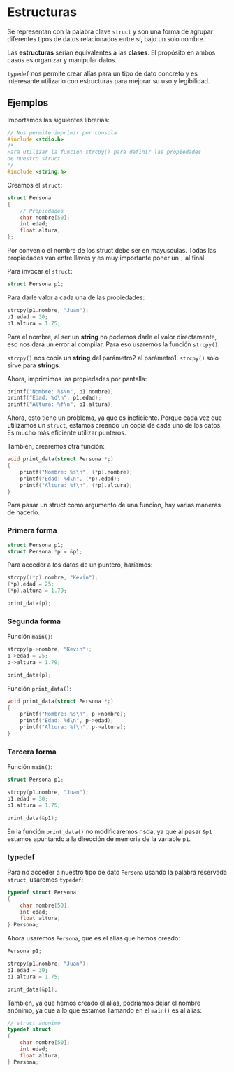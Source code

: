 # Estructuras

Se representan con la palabra clave `struct` y son una forma de
agrupar diferentes tipos de datos relacionados entre sí, bajo un
solo nombre.

Las **estructuras** serían equivalentes a las **clases**. El propósito
en ambos casos es organizar y manipular datos.

`typedef` nos permite crear alías para un tipo de dato concreto y es
interesante utilizarlo con estructuras para mejorar su uso y legibilidad.

## Ejemplos

Importamos las siguientes librerías:

```c
// Nos permite imprimir por consola
#include <stdio.h>
/*
Para utilizar la funcion strcpy() para definir las propiedades
de nuestro struct
*/
#include <string.h>
```

Creamos el `struct`:

```c
struct Persona
{
    // Propiedades
    char nombre[50];
    int edad;
    float altura;
};
```

Por convenio el nombre de los struct debe ser en mayusculas.
Todas las propiedades van entre llaves y es muy importante poner un
`;` al final.

Para invocar el `struct`:

```c
struct Persona p1;
```

Para darle valor a cada una de las propiedades:

```c
strcpy(p1.nombre, "Juan");
p1.edad = 30;
p1.altura = 1.75;
```

Para el nombre, al ser un **string** no podemos darle el valor
directamente, eso nos dará un error al compilar. Para eso usaremos la
función `strcpy()`.

`strcpy()` nos copia un **string** del parámetro2 al parámetro1. `strcpy()` solo
sirve para **strings**.

Ahora, imprimimos las propiedades por pantalla:

```c
printf("Nombre: %s\n", p1.nombre);
printf("Edad: %d\n", p1.edad);
printf("Altura: %f\n", p1.altura);
```

Ahora, esto tiene un problema, ya que es ineficiente. Porque cada vez que
utilizamos un `struct`, estamos creando un copia de cada uno de los
datos. Es mucho más eficiente utilizar punteros.

También, crearemos otra función:

```c
void print_data(struct Persona *p) 
{
	printf("Nombre: %s\n", (*p).nombre);
	printf("Edad: %d\n", (*p).edad);
	printf("Altura: %f\n", (*p).altura);
}
```

Para pasar un struct como argumento de una funcion, hay varias maneras
de hacerlo.

### Primera forma

```c
struct Persona p1;
struct Persona *p = &p1;
```

Para acceder a los datos de un puntero, haríamos:

```c
strcpy((*p).nombre, "Kevin");
(*p).edad = 25;
(*p).altura = 1.79;

print_data(p);
```

### Segunda forma

Función `main()`:

```c
strcpy(p->nombre, "Kevin");
p->edad = 25;
p->altura = 1.79;

print_data(p);
```

Función `print_data()`:

```c
void print_data(struct Persona *p)
{
	printf("Nombre: %s\n", p->nombre);
	printf("Edad: %d\n", p->edad);
	printf("Altura: %f\n", p->altura);
}
```

### Tercera forma

Función `main()`:

```c
struct Persona p1;

strcpy(p1.nombre, "Juan");
p1.edad = 30;
p1.altura = 1.75;

print_data(&p1);
```

En la función `print_data()` no modificaremos nsda, ya que al pasar `&p1`
estamos apuntando a la dirección de memoria de la variable `p1`.

### typedef

Para no acceder a nuestro tipo de dato `Persona` usando la palabra
reservada `struct`, usaremos `typedef`:

```c
typedef struct Persona
{
	char nombre[50];
	int edad;
	float altura;
} Persona;
```

Ahora usaremos `Persona`, que es el alías que hemos creado:

```c
Persona p1;

strcpy(p1.nombre, "Juan");
p1.edad = 30;
p1.altura = 1.75;

print_data(&p1);
```

También, ya que hemos creado el alías, podriamos dejar el nombre anónimo,
ya que a lo que estamos llamando en el `main()` es al alías:

```c
// struct anonimo
typedef struct
{
	char nombre[50];
	int edad;
	float altura;
} Persona;
```